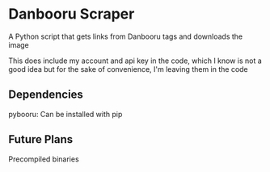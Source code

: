 # Danbooru Scraper
A Python script that gets links from Danbooru tags and downloads the image

This does include my account and api key in the code, which I know is not a good idea but for the sake of convenience, I'm leaving them in the code

## Dependencies
pybooru: Can be installed with pip

## Future Plans

Precompiled binaries
